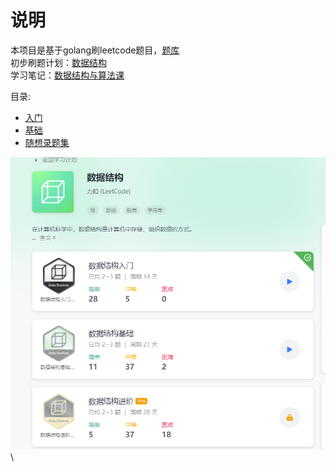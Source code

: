 # 说明
本项目是基于golang刷leetcode题目，[题库](https://leetcode-cn.com/problemset/all/) \
初步刷题计划：[数据结构](https://leetcode-cn.com/study-plan/data-structures/?progress=v04mu2t) \
学习笔记：[数据结构与算法课](notes/icource.md)

目录:
- [入门](notes/getting_started.md)
- [基础](notes/base.md)
- [随想录题集](notes/random.md)

![](img/structure.png) \


